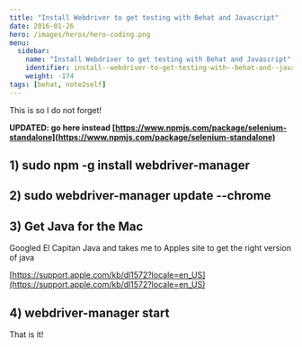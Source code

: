 ```yaml
---
title: "Install Webdriver to get testing with Behat and Javascript"
date: 2016-01-26
hero: /images/heros/hero-coding.png
menu:
  sidebar:
    name: "Install Webdriver to get testing with Behat and Javascript"
    identifier: install--webdriver-to-get-testing-with--behat-and--javascript
    weight: -174
tags: [behat, note2self]
---
```


This is so I do not forget!

**UPDATED: go here instead [https://www.npmjs.com/package/selenium-standalone](https://www.npmjs.com/package/selenium-standalone)**
## 1) sudo npm -g install webdriver-manager


## 2) sudo webdriver-manager update --chrome

## 3) Get Java for the Mac

Googled El Capitan Java and takes me to Apples site to get the right version of java

[https://support.apple.com/kb/dl1572?locale=en_US](https://support.apple.com/kb/dl1572?locale=en_US)

## 4) webdriver-manager start

That is it!
